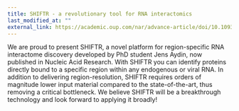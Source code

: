 ```yaml
---
title: SHIFTR - a revolutionary tool for RNA interactomics
last_modified_at: ""
external_link: https://academic.oup.com/nar/advance-article/doi/10.1093/nar/gkae038/7590919
---
```


We are proud to present SHIFTR, a novel platform for region-specific RNA interactome discovery developed by PhD student Jens Aydin, now published in Nucleic Acid Research.
With SHIFTR you can identify proteins directly bound to a specific region within any endogenous or viral RNA. In addition to delivering region-resolution, SHIFTR requires orders of magnitude lower input material compared to the state-of-the-art, thus removing a critical bottleneck. We believe SHIFTR will be a breakthrough technology and look forward to applying it broadly!

